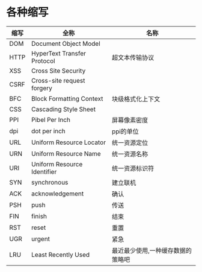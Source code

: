 # 各种缩写

|缩写|全称|名称|
|---|---|---|
| DOM | Document Object Model |
| HTTP | HyperText Transfer Protocol | 超文本传输协议 |
| XSS | Cross Site Security |
| CSRF | Cross-site request forgery |
| BFC | Block Formatting Context | 块级格式化上下文 |
| CSS | Cascading Style Sheet |
| PPI | Pibel Per Inch | 屏幕像素密度 |
| dpi | dot per inch | ppi的单位 |
| URL | Uniform Resource Locator | 统一资源定位 |
| URN | Uniform Resource Name | 统一资源名称 |
| URI | Uniform Resource Identifier | 统一资源标识符 |
| SYN | synchronous | 建立联机 |
| ACK | acknowledgement | 确认 |
| PSH | push | 传送 |
| FIN | finish | 结束 |
| RST | reset | 重置 |
| UGR | urgent | 紧急 |
| LRU | Least Recently Used | 最近最少使用,一种缓存数据的策略吧 |
